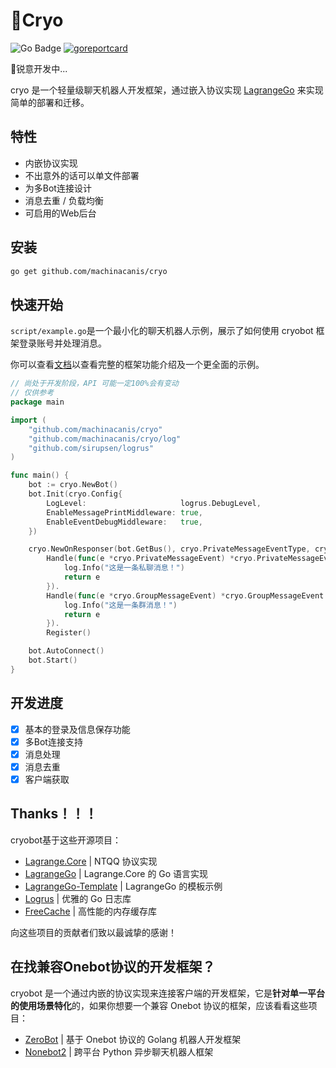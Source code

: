 # 🧊Cryo
![Go Badge](https://img.shields.io/badge/Go-1.24%2B-cyan?logo=go)
[![goreportcard](https://img.shields.io/badge/go%20report-A+-brightgreen.svg?style=flat)](https://goreportcard.com/report/github.com/machinacanis/cryo)

🚧锐意开发中...

cryo 是一个轻量级聊天机器人开发框架，通过嵌入协议实现  [LagrangeGo](https://github.com/LagrangeDev/LagrangeGo)  来实现简单的部署和迁移。

## 特性

- 内嵌协议实现
- 不出意外的话可以单文件部署
- 为多Bot连接设计
- 消息去重 / 负载均衡
- 可启用的Web后台

## 安装

```bash
go get github.com/machinacanis/cryo
```

## 快速开始

`script/example.go`是一个最小化的聊天机器人示例，展示了如何使用 cryobot 框架登录账号并处理消息。

你可以查看[文档]()以查看完整的框架功能介绍及一个更全面的示例。

```go
// 尚处于开发阶段，API 可能一定100%会有变动
// 仅供参考
package main

import (
	"github.com/machinacanis/cryo"
	"github.com/machinacanis/cryo/log"
	"github.com/sirupsen/logrus"
)

func main() {
	bot := cryo.NewBot()
	bot.Init(cryo.Config{
		LogLevel:                     logrus.DebugLevel,
		EnableMessagePrintMiddleware: true,
		EnableEventDebugMiddleware:   true,
	})

	cryo.NewOnResponser(bot.GetBus(), cryo.PrivateMessageEventType, cryo.GroupMessageEventType).
		Handle(func(e *cryo.PrivateMessageEvent) *cryo.PrivateMessageEvent {
			log.Info("这是一条私聊消息！")
			return e
		}).
		Handle(func(e *cryo.GroupMessageEvent) *cryo.GroupMessageEvent {
			log.Info("这是一条群消息！")
			return e
		}).
		Register()

	bot.AutoConnect()
	bot.Start()
}

```

## 开发进度
- [x] 基本的登录及信息保存功能
- [x] 多Bot连接支持
- [x] 消息处理
- [x] 消息去重
- [x] 客户端获取

## Thanks！！！

cryobot基于这些开源项目：

- [Lagrange.Core](https://github.com/LagrangeDev/Lagrange.Core) | NTQQ 协议实现
- [LagrangeGo](https://github.com/LagrangeDev/LagrangeGo) | Lagrange.Core 的 Go 语言实现
- [LagrangeGo-Template](https://github.com/ExquisiteCore/LagrangeGo-Template) | LagrangeGo 的模板示例
- [Logrus](https://github.com/sirupsen/logrus) | 优雅的 Go 日志库
- [FreeCache](https://github.com/coocood/freecache) | 高性能的内存缓存库

向这些项目的贡献者们致以最诚挚的感谢！

## 在找兼容Onebot协议的开发框架？

cryobot 是一个通过内嵌的协议实现来连接客户端的开发框架，它是**针对单一平台的使用场景特化**的，如果你想要一个兼容 Onebot 协议的框架，应该看看这些项目：

- [ZeroBot](https://github.com/wdvxdr1123/ZeroBot) | 基于 Onebot 协议的 Golang 机器人开发框架
- [Nonebot2](https://github.com/nonebot/nonebot2) | 跨平台 Python 异步聊天机器人框架